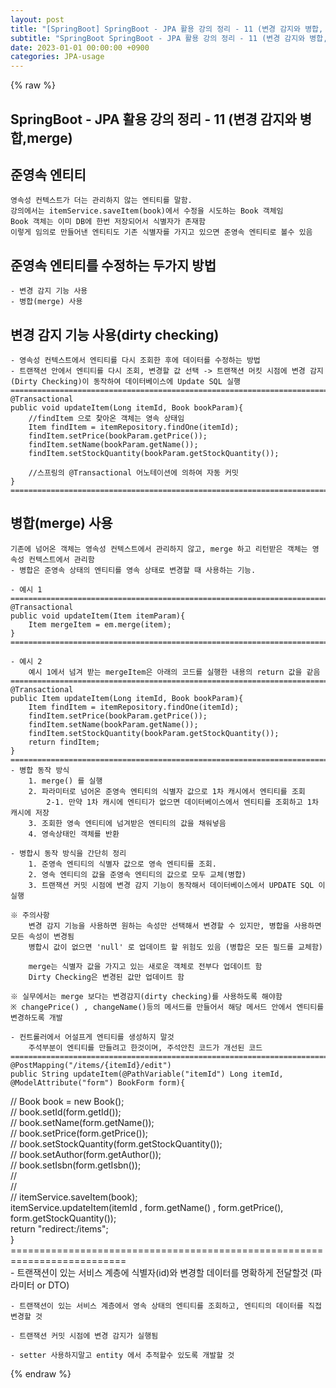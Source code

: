 ```yaml
---
layout: post
title: "[SpringBoot] SpringBoot - JPA 활용 강의 정리 - 11 (변경 감지와 병합, merge)"
subtitle: "SpringBoot SpringBoot - JPA 활용 강의 정리 - 11 (변경 감지와 병합, merge)"
date: 2023-01-01 00:00:00 +0900
categories: JPA-usage
---
```

{% raw %}
## SpringBoot - JPA 활용 강의 정리 - 11 (변경 감지와 병합,merge)  
  
## 준영속 엔티티  
	영속성 컨텍스트가 더는 관리하지 않는 엔티티를 말함.  
	강의에서는 itemService.saveItem(book)에서 수정을 시도하는 Book 객체임  
	Book 객체는 이미 DB에 한번 저장되어서 식별자가 존재함  
	이렇게 임의로 만들어낸 엔티티도 기존 식별자를 가지고 있으면 준영속 엔티티로 볼수 있음  
  
## 준영속 엔티티를 수정하는 두가지 방법  
	- 변경 감지 기능 사용  
	- 병합(merge) 사용  
  
## 변경 감지 기능 사용(dirty checking)  
	- 영속성 컨텍스트에서 엔티티를 다시 조회한 후에 데이터를 수정하는 방법  
	- 트랜잭션 안에서 엔티티를 다시 조회, 변경할 값 선택 -> 트랜잭션 머킷 시점에 변경 감지 (Dirty Checking)이 동작하여 데이터베이스에 Update SQL 실행  
	==========================================================================  
    @Transactional  
    public void updateItem(Long itemId, Book bookParam){  
        //findItem 으로 찾아온 객체는 영속 상태임  
        Item findItem = itemRepository.findOne(itemId);  
        findItem.setPrice(bookParam.getPrice());  
        findItem.setName(bookParam.getName());  
        findItem.setStockQuantity(bookParam.getStockQuantity());  
  
        //스프링의 @Transactional 어노테이션에 의하여 자동 커밋  
    }  
	==========================================================================  
  
## 병합(merge) 사용  
	기존에 넘어온 객체는 영속성 컨텍스트에서 관리하지 않고, merge 하고 리턴받은 객체는 영속성 컨텍스트에서 관리함  
	- 병합은 준영속 상태의 엔티티를 영속 상태로 변경할 때 사용하는 기능.  
  
	- 예시 1  
	==========================================================================  
    @Transactional  
    public void updateItem(Item itemParam){  
		Item mergeItem = em.merge(item);  
    }  
	==========================================================================  
  
	- 예시 2  
		예시 1에서 넘겨 받는 mergeItem은 아래의 코드를 실행한 내용의 return 값을 같음  
	==========================================================================  
	@Transactional  
    public Item updateItem(Long itemId, Book bookParam){  
        Item findItem = itemRepository.findOne(itemId);  
        findItem.setPrice(bookParam.getPrice());  
        findItem.setName(bookParam.getName());  
        findItem.setStockQuantity(bookParam.getStockQuantity());  
        return findItem;  
    }  
	==========================================================================  
	- 병합 동작 방식  
		1. merge() 를 실행  
		2. 파라미터로 넘어온 준영속 엔티티의 식별자 값으로 1차 캐시에서 엔티티를 조회  
			2-1. 만약 1차 캐시에 엔티티가 없으면 데이터베이스에서 엔티티를 조회하고 1차 캐시에 저장  
		3. 조회한 영속 엔티티에 넘겨받은 엔티티의 값을 채워넣음  
		4. 영속상태인 객체를 반환  
  
	- 병합시 동작 방식을 간단히 정리  
		1. 준영속 엔티티의 식별자 값으로 영속 엔티티를 조회.  
		2. 영속 엔티티의 값을 준영속 엔티티의 값으로 모두 교체(병합)  
		3. 트랜잭션 커밋 시점에 변경 감지 기능이 동작해서 데이터베이스에서 UPDATE SQL 이 실행  
  
	※ 주의사항  
		변경 감지 기능을 사용하면 원하는 속성만 선택해서 변경할 수 있지만, 병합을 사용하면 모든 속성이 변경됨  
		병합시 값이 없으면 'null' 로 업데이트 할 위험도 있음 (병합은 모든 필드를 교체함)  
  
		merge는 식별자 값을 가지고 있는 새로운 객체로 전부다 업데이트 함  
		Dirty Checking은 변경된 값만 업데이트 함  
  
	※ 실무에서는 merge 보다는 변경감지(dirty checking)를 사용하도록 해야함  
	※ changePrice() , changeName()등의 메서드를 만들어서 해당 메서드 안에서 엔티티를 변경하도록 개발  
  
	- 컨트롤러에서 어설프게 엔티티를 생성하지 말것  
		주석부분이 엔티티를 만들려고 한것이며, 주석안친 코드가 개선된 코드  
	==========================================================================  
    @PostMapping("/items/{itemId}/edit")  
    public String updateItem(@PathVariable("itemId") Long itemId, @ModelAttribute("form") BookForm form){  
//        Book book = new Book();  
//        book.setId(form.getId());  
//        book.setName(form.getName());  
//        book.setPrice(form.getPrice());  
//        book.setStockQuantity(form.getStockQuantity());  
//        book.setAuthor(form.getAuthor());  
//        book.setIsbn(form.getIsbn());  
//  
//  
//        itemService.saveItem(book);  
        itemService.updateItem(itemId , form.getName() , form.getPrice(), form.getStockQuantity());  
        return "redirect:/items";  
    }  
	==========================================================================  
	- 트랜잭션이 있는 서비스 계층에 식별자(id)와 변경할 데이터를 명확하게 전달할것 (파라미터 or DTO)  
  
	- 트랜잭션이 있는 서비스 계층에서 영속 상태의 엔티티를 조회하고, 엔티티의 데이터를 직접 변경할 것  
  
	- 트랜잭션 커밋 시점에 변경 감지가 실행됨  
  
	- setter 사용하지말고 entity 에서 추적할수 있도록 개발할 것  

{% endraw %}
